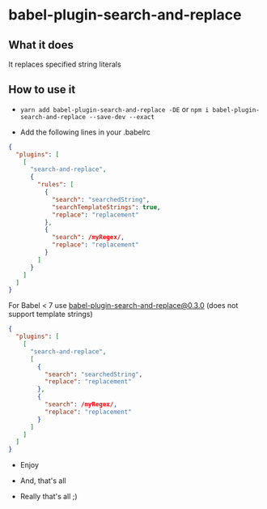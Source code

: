 # babel-plugin-search-and-replace

## What it does

It replaces specified string literals

## How to use it

- `yarn add babel-plugin-search-and-replace -DE` or `npm i babel-plugin-search-and-replace --save-dev --exact`

- Add the following lines in your .babelrc

```json
{
  "plugins": [
    [
      "search-and-replace",
      {
        "rules": [
          {
            "search": "searchedString",
            "searchTemplateStrings": true,
            "replace": "replacement"
          },
          {
            "search": /myRegex/,
            "replace": "replacement"
          }
        ]
      }
    ]
  ]
}
```

For Babel < 7 use babel-plugin-search-and-replace@0.3.0 (does not support template strings)

```json
{
  "plugins": [
    [
      "search-and-replace",
      [
        {
          "search": "searchedString",
          "replace": "replacement"
        },
        {
          "search": /myRegex/,
          "replace": "replacement"
        }
      ]
    ]
  ]
}
```

- Enjoy

- And, that's all

- Really that's all ;)
